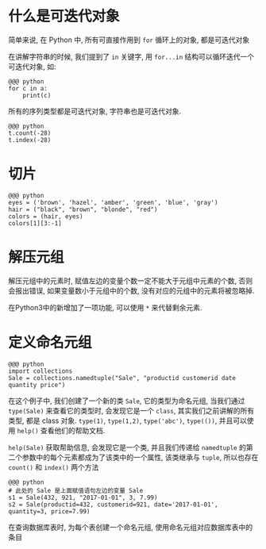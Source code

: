# 什么是可迭代对象

简单来说, 在 Python 中, 所有可直接作用到 `for` 循环上的对象, 都是可迭代对象

在讲解字符串的时候, 我们提到了 `in` 关键字, 用 `for...in` 结构可以循环迭代一个可迭代对象, 如:

    @@@ python
    for c in a:
        print(c)

所有的序列类型都是可迭代对象, 字符串也是可迭代对象.

    @@@ python
    t.count(-28)
    t.index(-28)

# 切片
    @@@ python
    eyes = ('brown', 'hazel', 'amber', 'green', 'blue', 'gray')
    hair = ("black", "brown", "blonde", "red")
    colors = (hair, eyes)
    colors[1][3:-1]

# 解压元组
解压元组中的元素时, 赋值左边的变量个数一定不能大于元组中元素的个数, 否则会报出错误, 如果变量数小于元组中的个数, 没有对应的元组中的元素将被忽略掉.

在Python3中的新增加了一项功能, 可以使用 `*` 来代替剩余元素.

# 定义命名元组

    @@@ python
    import collections
    Sale = collections.namedtuple("Sale", "productid customerid date quantity price")

在这个例子中, 我们创建了一个新的类 `Sale`, 它的类型为命名元组, 当我们通过 `type(Sale)` 来查看它的类型时, 会发现它是一个 `class`, 其实我们之前讲解的所有类型, 都是 class 对象. `type(1)`, `type(1,2)`, `type('abc')`, `type(())`, 并且可以使用 `help()` 查看他们的帮助文档.

`help(Sale)` 获取帮助信息, 会发现它是一个类, 并且我们传递给 `namedtuple` 的第二个参数中的每个元素都成为了该类中的一个属性, 该类继承与 `tuple`, 所以也存在 `count()` 和 `index()` 两个方法

    @@@ python
    # 此处的 Sale 是上面赋值语句左边的变量 Sale
    s1 = Sale(432, 921, "2017-01-01", 3, 7.99)
    s2 = Sale(productid=432, customerid=921, date='2017-01-01', quantity=3, price=7.99)

在查询数据库表时, 为每个表创建一个命名元组, 使用命名元组对应数据库表中的条目